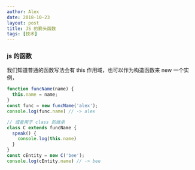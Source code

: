 ```yaml
---
author: Alex
date: 2018-10-23
layout: post
title: JS 的箭头函数
tags: [技术]
---
```


### js 的函数

我们知道普通的函数写法会有 this 作用域，也可以作为构造函数来 new 一个实例，

```js
function funcName(name) {
  this.name = name;
}
const func = new funcName('alex');
console.log(func.name) // -> alex

// 或者用于 class 的继承
class C extends funcName {
  speak() {
    console.log(this.name)
  }
}
const cEntity = new C('bee');
console.log(cEntity.name) // -> bee
```